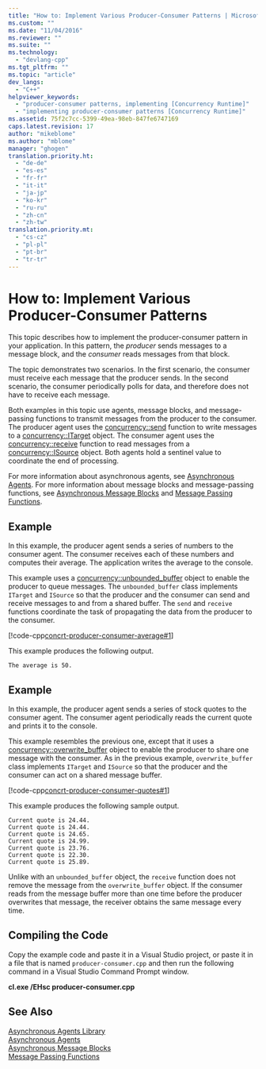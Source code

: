 ```yaml
---
title: "How to: Implement Various Producer-Consumer Patterns | Microsoft Docs"
ms.custom: ""
ms.date: "11/04/2016"
ms.reviewer: ""
ms.suite: ""
ms.technology: 
  - "devlang-cpp"
ms.tgt_pltfrm: ""
ms.topic: "article"
dev_langs: 
  - "C++"
helpviewer_keywords: 
  - "producer-consumer patterns, implementing [Concurrency Runtime]"
  - "implementing producer-consumer patterns [Concurrency Runtime]"
ms.assetid: 75f2c7cc-5399-49ea-98eb-847fe6747169
caps.latest.revision: 17
author: "mikeblome"
ms.author: "mblome"
manager: "ghogen"
translation.priority.ht: 
  - "de-de"
  - "es-es"
  - "fr-fr"
  - "it-it"
  - "ja-jp"
  - "ko-kr"
  - "ru-ru"
  - "zh-cn"
  - "zh-tw"
translation.priority.mt: 
  - "cs-cz"
  - "pl-pl"
  - "pt-br"
  - "tr-tr"
---
```

# How to: Implement Various Producer-Consumer Patterns
This topic describes how to implement the producer-consumer pattern in your application. In this pattern, the *producer* sends messages to a message block, and the *consumer* reads messages from that block.  
  
 The topic demonstrates two scenarios. In the first scenario, the consumer must receive each message that the producer sends. In the second scenario, the consumer periodically polls for data, and therefore does not have to receive each message.  
  
 Both examples in this topic use agents, message blocks, and message-passing functions to transmit messages from the producer to the consumer. The producer agent uses the [concurrency::send](reference/concurrency-namespace-functions.md#send) function to write messages to a [concurrency::ITarget](../../parallel/concrt/reference/itarget-class.md) object. The consumer agent uses the [concurrency::receive](reference/concurrency-namespace-functions.md#receive) function to read messages from a [concurrency::ISource](../../parallel/concrt/reference/isource-class.md) object. Both agents hold a sentinel value to coordinate the end of processing.  
  
 For more information about asynchronous agents, see [Asynchronous Agents](../../parallel/concrt/asynchronous-agents.md). For more information about message blocks and message-passing functions, see [Asynchronous Message Blocks](../../parallel/concrt/asynchronous-message-blocks.md) and [Message Passing Functions](../../parallel/concrt/message-passing-functions.md).  
  
## Example  
 In this example, the producer agent sends a series of numbers to the consumer agent. The consumer receives each of these numbers and computes their average. The application writes the average to the console.  
  
 This example uses a [concurrency::unbounded_buffer](reference/unbounded-buffer-class.md) object to enable the producer to queue messages. The `unbounded_buffer` class implements `ITarget` and `ISource` so that the producer and the consumer can send and receive messages to and from a shared buffer. The `send` and `receive` functions coordinate the task of propagating the data from the producer to the consumer.  
  
 [!code-cpp[concrt-producer-consumer-average#1](../../parallel/concrt/codesnippet/cpp/how-to-implement-various-producer-consumer-patterns_1.cpp)]  
  
 This example produces the following output.  
  
```Output  
The average is 50.  
```  
  
## Example  
 In this example, the producer agent sends a series of stock quotes to the consumer agent. The consumer agent periodically reads the current quote and prints it to the console.  
  
 This example resembles the previous one, except that it uses a [concurrency::overwrite_buffer](../../parallel/concrt/reference/overwrite-buffer-class.md) object to enable the producer to share one message with the consumer. As in the previous example, `overwrite_buffer` class implements `ITarget` and `ISource` so that the producer and the consumer can act on a shared message buffer.  
  
 [!code-cpp[concrt-producer-consumer-quotes#1](../../parallel/concrt/codesnippet/cpp/how-to-implement-various-producer-consumer-patterns_2.cpp)]  
  
 This example produces the following sample output.  
  
```Output  
Current quote is 24.44.  
Current quote is 24.44.  
Current quote is 24.65.  
Current quote is 24.99.  
Current quote is 23.76.  
Current quote is 22.30.  
Current quote is 25.89.  
```  
  
 Unlike with an `unbounded_buffer` object, the `receive` function does not remove the message from the `overwrite_buffer` object. If the consumer reads from the message buffer more than one time before the producer overwrites that message, the receiver obtains the same message every time.  
  
## Compiling the Code  
 Copy the example code and paste it in a Visual Studio project, or paste it in a file that is named `producer-consumer.cpp` and then run the following command in a Visual Studio Command Prompt window.  
  
 **cl.exe /EHsc producer-consumer.cpp**  
  
## See Also  
 [Asynchronous Agents Library](../../parallel/concrt/asynchronous-agents-library.md)   
 [Asynchronous Agents](../../parallel/concrt/asynchronous-agents.md)   
 [Asynchronous Message Blocks](../../parallel/concrt/asynchronous-message-blocks.md)   
 [Message Passing Functions](../../parallel/concrt/message-passing-functions.md)
